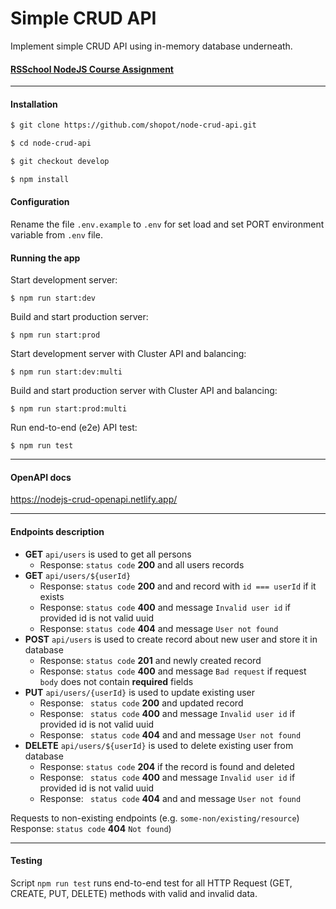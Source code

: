 # Simple CRUD API

Implement simple CRUD API using in-memory database underneath.

#### [RSSchool NodeJS Course Assignment](https://github.com/AlreadyBored/nodejs-assignments/blob/main/assignments/crud-api/assignment.md)

---

#### Installation

```bash
$ git clone https://github.com/shopot/node-crud-api.git
```

```bash
$ cd node-crud-api
```

```bash
$ git checkout develop
```

```bash
$ npm install
```

#### Configuration

Rename the file `.env.example` to `.env` for set load and set PORT environment variable from `.env` file.

#### Running the app
Start development server:
```
$ npm run start:dev
```
Build and start production server:
```
$ npm run start:prod
```
Start development server with Cluster API and balancing:
```
$ npm run start:dev:multi
```
Build and start production server with Cluster API and balancing:
```
$ npm run start:prod:multi
```
Run end-to-end (e2e) API test:
```
$ npm run test
```

---

#### OpenAPI docs

https://nodejs-crud-openapi.netlify.app/

---

#### Endpoints description

  - **GET** `api/users` is used to get all persons
    - Response: `status code` **200** and all users records
  - **GET** `api/users/${userId}`
    - Response: `status code` **200** and and record with `id === userId` if it exists
    - Response: `status code` **400** and message `Invalid user id` if provided id is not valid uuid
    - Response: `status code` **404** and message `User not found`
  - **POST** `api/users` is used to create record about new user and store it in database
    - Response: `status code` **201** and newly created record
    - Response: `status code` **400** and message `Bad request` if request `body` does not contain **required** fields
  - **PUT** `api/users/{userId}` is used to update existing user
    - Response: ` status code` **200** and updated record
    - Response: ` status code` **400** and message `Invalid user id` if provided id is not valid uuid
    - Response: ` status code` **404** and and message `User not found`
  - **DELETE** `api/users/${userId}` is used to delete existing user from database
    - Response: `status code` **204** if the record is found and deleted
    - Response: ` status code` **400** and message `Invalid user id` if provided id is not valid uuid
    - Response: ` status code` **404** and and message `User not found`

Requests to non-existing endpoints (e.g. `some-non/existing/resource`) Response: `status code` **404** `Not found`)

---

#### Testing

Script `npm run test` runs end-to-end test for all HTTP Request (GET, CREATE, PUT, DELETE) methods with valid and invalid data.
